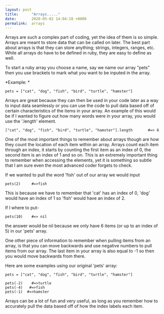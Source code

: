 ```yaml
---
layout: post
title:      "Arrays....."
date:       2020-05-02 14:04:18 +0000
permalink:  arrays
---
```



Arrays are such a complex part of coding, yet the idea of them is so simple. Arrays are meant to store data that can be called on later. The best part about arrays is that they can store anything; strings, integers, ranges, etc. While all arrays do have to be defined in ruby, they are easy to define as well. 

To start a ruby array you choose a name, say we name our array "pets" then you use brackets to mark what you want to be inputed in the array. 

*Example: *

`pets = ["cat", "dog", "fish", "bird", "turtle", "hamster"]`

Arrays are great because they can then be used in your code later as a way to input data seamlessly or you can use the code to pull data based off of certain characteristics of the items in your array. An example of this would be if I wanted to figure out how many words were in your array, you would use the '.length' element. 

```
["cat", "dog", "fish", "bird", "turtle", "hamster"].length       #=> 6
```

One of the most important things to remember about arrays though are how they count the location of each item within an array. Arrays count each item through an index, it starts by counting the first item as an index of 0, the second item is an index of 1 and so on.  This is an extremely important thing to remember when accessing the elements, yet it is something so subtle that I am sure even the most advanced coder forgets to check. 

If we wanted to pull the word 'fish' out of our array we would input 

```
pets(2)     #=>fish
```

This is because we have to remember that 'cat' has an index of 0, 'dog' would have an index of 1 so 'fish' would have an index of 2. 

If I where to put- 

```
pets(10)    #=> nil
```

the answer would be nil because we only have 6 items (or up to an index of 5) in our 'pets' array.

One other piece of information to remember when pulling items from an array, is that you can move backwards and use negative numbers to pull items from our array. The last item in your array is also equal to -1 so then you would move backwards from there. 

Here are some examples using our original 'pets' array:

```
pets = ["cat", "dog", "fish", "bird", "turtle", "hamster"]

pets(-2)    #=>turtle
pets(-4)   #=>fish
pets(-1)  #=>hamster
```

Arrays can be a lot of fun and very useful, as long as you remember how to accurately pull the data based off of how the index labels each item. 


